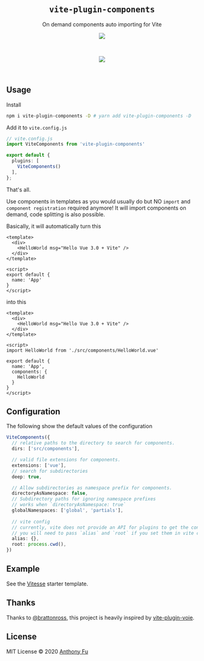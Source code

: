 <h2 align='center'><samp>vite-plugin-components</samp></h2>

<p align='center'>On demand components auto importing for Vite</p>

<p align='center'>
<a href='https://www.npmjs.com/package/vite-plugin-components'>
<img src='https://img.shields.io/npm/v/vite-plugin-components?color=222&style=flat-square'>
</a>
</p>

<br>

<p align="center">
  <a href="https://cdn.jsdelivr.net/gh/antfu/static/sponsors.svg">
    <img src='https://cdn.jsdelivr.net/gh/antfu/static/sponsors.svg'/>
  </a>
</p>

<br>

## Usage

Install

```bash
npm i vite-plugin-components -D # yarn add vite-plugin-components -D
```

Add it to `vite.config.js`

```ts
// vite.config.js
import ViteComponents from 'vite-plugin-components'

export default {
  plugins: [
    ViteComponents()
  ],
};
```

That's all.

Use components in templates as you would usually do but NO `import` and `component registration` required anymore! It will import components on demand, code splitting is also possible.

Basically, it will automatically turn this

```vue
<template>
  <div>
    <HelloWorld msg="Hello Vue 3.0 + Vite" />
  </div>
</template>

<script>
export default {
  name: 'App'
}
</script>
```

into this

```vue
<template>
  <div>
    <HelloWorld msg="Hello Vue 3.0 + Vite" />
  </div>
</template>

<script>
import HelloWorld from './src/components/HelloWorld.vue'

export default {
  name: 'App',
  components: {
    HelloWorld
  }
}
</script>
```

## Configuration

The following show the default values of the configuration

```ts
ViteComponents({
  // relative paths to the directory to search for components.
  dirs: ['src/components'],

  // valid file extensions for components.
  extensions: ['vue'],
  // search for subdirectories
  deep: true,

  // Allow subdirectories as namespace prefix for components.
  directoryAsNamespace: false,
  // Subdirectory paths for ignoring namespace prefixes
  // works when `directoryAsNamespace: true`
  globalNamespaces: ['global', 'partials'],
  
  // vite config
  // currently, vite does not provide an API for plugins to get the config https://github.com/vitejs/vite/issues/738
  // you will need to pass `alias` and `root` if you set them in vite config
  alias: {},
  root: process.cwd(),
})
```

## Example

See the [Vitesse](https://github.com/antfu/vitesse) starter template.

## Thanks

Thanks to [@brattonross](https://github.com/brattonross), this project is heavily inspired by [vite-plugin-voie](https://github.com/vamplate/vite-plugin-voie).

## License

MIT License © 2020 [Anthony Fu](https://github.com/antfu)

